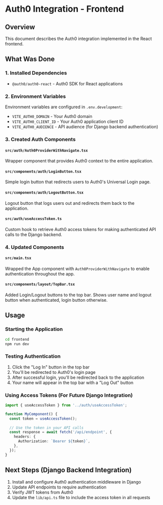 # Auth0 Integration - Frontend

## Overview
This document describes the Auth0 integration implemented in the React frontend.

## What Was Done

### 1. Installed Dependencies
- `@auth0/auth0-react` - Auth0 SDK for React applications

### 2. Environment Variables
Environment variables are configured in `.env.development`:
- `VITE_AUTH0_DOMAIN` - Your Auth0 domain
- `VITE_AUTH0_CLIENT_ID` - Your Auth0 application client ID
- `VITE_AUTH0_AUDIENCE` - API audience (for Django backend authentication)

### 3. Created Auth Components

#### `src/auth/Auth0ProviderWithNavigate.tsx`
Wrapper component that provides Auth0 context to the entire application.

#### `src/components/auth/LoginButton.tsx`
Simple login button that redirects users to Auth0's Universal Login page.

#### `src/components/auth/LogoutButton.tsx`
Logout button that logs users out and redirects them back to the application.

#### `src/auth/useAccessToken.ts`
Custom hook to retrieve Auth0 access tokens for making authenticated API calls to the Django backend.

### 4. Updated Components

#### `src/main.tsx`
Wrapped the App component with `Auth0ProviderWithNavigate` to enable authentication throughout the app.

#### `src/components/layout/TopBar.tsx`
Added Login/Logout buttons to the top bar. Shows user name and logout button when authenticated, login button otherwise.

## Usage

### Starting the Application
```bash
cd frontend
npm run dev
```

### Testing Authentication
1. Click the "Log In" button in the top bar
2. You'll be redirected to Auth0's login page
3. After successful login, you'll be redirected back to the application
4. Your name will appear in the top bar with a "Log Out" button

### Using Access Tokens (For Future Django Integration)
```typescript
import { useAccessToken } from '../auth/useAccessToken';

function MyComponent() {
  const token = useAccessToken();
  
  // Use the token in your API calls
  const response = await fetch('/api/endpoint', {
    headers: {
      Authorization: `Bearer ${token}`,
    },
  });
}
```

## Next Steps (Django Backend Integration)
1. Install and configure Auth0 authentication middleware in Django
2. Update API endpoints to require authentication
3. Verify JWT tokens from Auth0
4. Update the `lib/api.ts` file to include the access token in all requests

